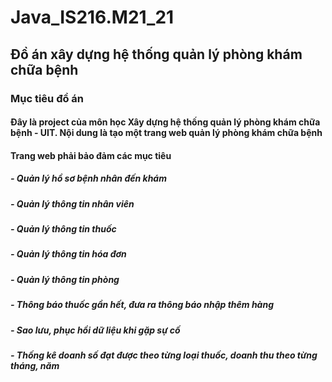 # Java_IS216.M21_21
## Đồ án xây dựng hệ thống quản lý phòng khám chữa bệnh
### Mục tiêu đồ án
#### Đây là project của môn học Xây dựng hệ thống quản lý phòng khám chữa bệnh - UIT. Nội dung là tạo một trang web quản lý phòng khám chữa bệnh
#### Trang web phải bảo đảm các mục tiêu
##### - Quản lý hồ sơ bệnh nhân đến khám
##### - Quản lý thông tin nhân viên
##### - Quản lý thông tin thuốc
##### - Quản lý thông tin hóa đơn
##### - Quản lý thông tin phòng
##### - Thông báo thuốc gần hết, đưa ra thông báo nhập thêm hàng
##### - Sao lưu, phục hồi dữ liệu khi gặp sự cố
##### - Thống kê doanh số đạt được theo từng loại thuốc, doanh thu theo từng tháng, năm







